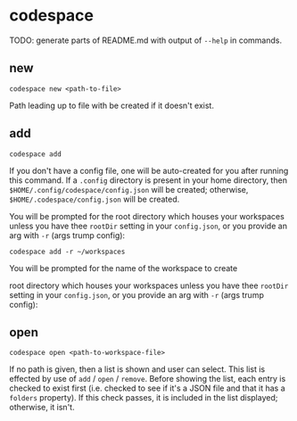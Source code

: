 # codespace

TODO: generate parts of README.md with output of `--help` in commands.

## new

```
codespace new <path-to-file>
```

Path leading up to file with be created if it doesn't exist.

## add

```
codespace add
```

If you don't have a config file, one will be auto-created for you after running this command. If a `.config` directory is present in your home directory, then `$HOME/.config/codespace/config.json` will be created; otherwise, `$HOME/.codespace/config.json` will be created.

You will be prompted for the root directory which houses your workspaces unless you have thee `rootDir` setting in your `config.json`, or you provide an arg with `-r` (args trump config):

```
codespace add -r ~/workspaces
```

You will be prompted for the name of the workspace to create

root directory which houses your workspaces unless you have thee `rootDir` setting in your `config.json`, or you provide an arg with `-r` (args trump config):

## open

```
codespace open <path-to-workspace-file>
```

If no path is given, then a list is shown and user can select. This list is effected by use of `add` / `open` / `remove`. Before showing the list, each entry is checked to exist first (i.e. checked to see if it's a JSON file and that it has a `folders` property). If this check passes, it is included in the list displayed; otherwise, it isn't.

